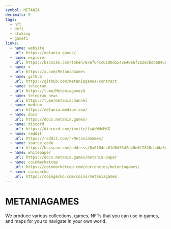 ```yaml
---
symbol: METANIA
decimals: 9
tags:
  - nft
  - defi
  - staking
  - gamefi
links:
  - name: website
    url: https://metania.games/
  - name: explorer
    url: https://bscscan.com/token/0x6f64cc61d0d5542e40e6f2828cbdda84507d214d
  - name: x
    url: https://x.com/MetaniaGames
  - name: github
    url: https://github.com/metaniagames/contract
  - name: telegram
    url: https://t.me/MetaniagamesG
  - name: telegram_news
    url: https://t.me/metaniachannel
  - name: medium
    url: https://metania.medium.com/
  - name: docs
    url: https://docs.metania.games/
  - name: discord
    url: https://discord.com/invite/fsAdWdmMKG
  - name: reddit
    url: https://reddit.com/r/MetaniaGames/
  - name: source_code
    url: https://bscscan.com/address/0x6f64cc61d0d5542e40e6f2828cbdda84507d214d#code
  - name: whitepaper
    url: https://docs.metania.games/metania-paper
  - name: coinmarketcap
    url: https://coinmarketcap.com/currencies/metaniagames/
  - name: coingecko
    url: https://coingecko.com/coins/metaniagames
---
```


# METANIAGAMES

We produce various collections, games, NFTs that you can use in games, and maps for you to navigate in your own world.
